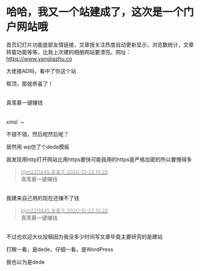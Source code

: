 # 哈哈，我又一个站建成了，这次是一个门户网站哦


首页幻灯片功能底部友情链接，文章按关注热度自动更新显示，浏览数统计，文章转载功能等等，比我上次建的相册网站要漂亮。网址：https://www.yangjiazhu.cn

大佬接AD吗，看中了你这个站

帮顶，那就恭喜了！<br />
<br />
<img src="static/image/smiley/default/lol.gif" smilieid="12" border="0" alt="" /><img src="static/image/smiley/default/lol.gif" smilieid="12" border="0" alt="" /><img src="static/image/smiley/default/lol.gif" smilieid="12" border="0" alt="" />

真羡慕一键赚钱<br />
<br />
<br />
xmsl&nbsp;&nbsp;~

不错不错，然后呢然后呢？

居然用 wp仿了个dede模板<img id="aimg_Ely8q" onclick="zoom(this, this.src, 0, 0, 0)" class="zoom" src="https://cdn.jsdelivr.net/gh/hishis/forum-master/public/images/patch.gif" onmouseover="img_onmouseoverfunc(this)" onload="thumbImg(this)" border="0" alt="" />

我发现用http打开网站比用https要快可能我用的https是严格加密的所以要慢得多

<div class="quote"><blockquote><font size="2"><a href="https://www.hostloc.com/forum.php?mod=redirect&amp;goto=findpost&amp;pid=9339876&amp;ptid=757511" target="_blank"><font color="#999999">hjvn2211445 发表于 2020-10-23 10:29</font></a></font><br />
真羡慕一键赚钱</blockquote></div><br />
我建来自己用的现在还赚不了钱<img src="static/image/smiley/default/sad.gif" smilieid="2" border="0" alt="" />

<div class="quote"><blockquote><font size="2"><a href="https://www.hostloc.com/forum.php?mod=redirect&amp;goto=findpost&amp;pid=9339876&amp;ptid=757511" target="_blank"><font color="#999999">hjvn2211445 发表于 2020-10-23 10:29</font></a></font><br />
真羡慕一键赚钱</blockquote></div><br />
不过也欢迎大伙投稿因为我没多少时间写文章毕竟主要研究的是建站

打眼一看，是dede，仔细一看，是WordPress <img src="static/image/smiley/default/shocked.gif" smilieid="6" border="0" alt="" />

<img src="static/image/smiley/default/hug.gif" smilieid="13" border="0" alt="" /><img src="static/image/smiley/default/hug.gif" smilieid="13" border="0" alt="" /><img src="static/image/smiley/default/hug.gif" smilieid="13" border="0" alt="" /><img src="static/image/smiley/default/hug.gif" smilieid="13" border="0" alt="" /><img src="static/image/smiley/default/lol.gif" smilieid="12" border="0" alt="" /><img src="static/image/smiley/default/lol.gif" smilieid="12" border="0" alt="" />我也以为是dede<br />

